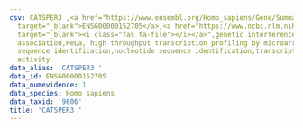 ```yaml
---
csv: CATSPER3 ,<a href="https://www.ensembl.org/Homo_sapiens/Gene/Summary?db=core;g=ENSG00000152705"
  target="_blank">ENSG00000152705</a>,<a href="https://www.ncbi.nlm.nih.gov/pubmed/28369544"
  target="_blank"><i class="fas fa-file"></i></a>",genetic interference,functional
  association,HeLa, high throughput transcription profiling by microarray,nucleotide
  sequence identification,nucleotide sequence identification,transcriptional regulation,up-regulates
  activity
data_alias: 'CATSPER3 '
data_id: ENSG00000152705
data_numevidence: 1
data_species: Homo sapiens
data_taxid: '9606'
title: 'CATSPER3 '
---
```

